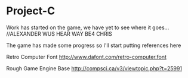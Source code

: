 # Project-C
Work has started on the game, we have yet to see where it goes...
//ALEXANDER WUS HEAR WAY BE4 CHRIS

The game has made some progress so I'll start putting references here

Retro Computer Font
http://www.dafont.com/retro-computer.font

Rough Game Engine Base
http://compsci.ca/v3/viewtopic.php?t=25991